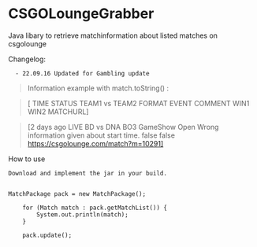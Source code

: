 # CSGOLoungeGrabber
Java libary to retrieve matchinformation about listed matches on csgolounge

Changelog:

      - 22.09.16 Updated for Gambling update


>Information example with match.toString() :

>[ TIME STATUS TEAM1 vs TEAM2 FORMAT EVENT COMMENT WIN1 WIN2 MATCHURL]

>[2 days ago LIVE BD vs DNA BO3 GameShow Open Wrong information given about start time. false false https://csgolounge.com/match?m=10291]




How to use 

	Download and implement the jar in your build.


	MatchPackage pack = new MatchPackage();

		for (Match match : pack.getMatchList()) {
			System.out.println(match);
		}
		
		pack.update();
